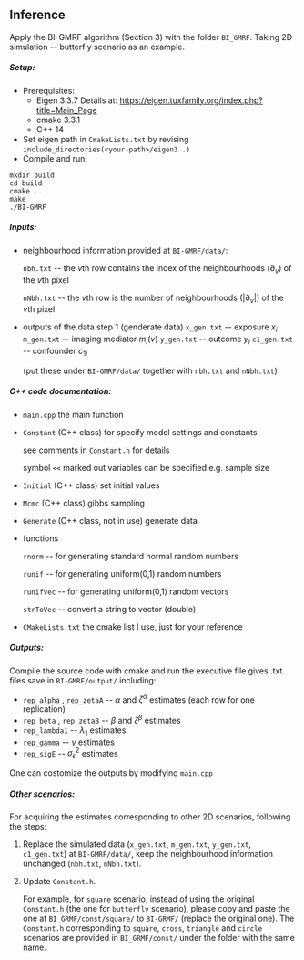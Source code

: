 ## Inference

Apply the BI-GMRF algorithm (Section 3) with the folder `BI_GMRF`.
Taking 2D simulation -- butterfly scenario as an example.

##### Setup:

- Prerequisites:
    - Eigen 3.3.7
    Details at: https://eigen.tuxfamily.org/index.php?title=Main_Page
    - cmake 3.3.1
    - C++ 14
- Set eigen path in `CmakeLists.txt` by revising `include_directories(<your-path>/eigen3 .)`
- Compile and run:
``` shell
mkdir build
cd build
cmake ..
make
./BI-GMRF
```

##### Inputs:

- neighbourhood information provided at `BI-GMRF/data/`: 

  `nbh.txt` -- the $v$th row contains the index of the neighbourhoods ($\partial_v$) of the $v$th pixel

  `nNbh.txt` -- the $v$th row is the number of neighbourhoods ($|\partial_v|$) of the $v$th pixel

- outputs of the data step 1 (genderate data)
   `x_gen.txt` -- exposure $x_i$
   `m_gen.txt` -- imaging mediator $m_i(v)$
   `y_gen.txt` -- outcome $y_i$
   `c1_gen.txt` -- confounder $c_{1i}$

  (put these under `BI-GMRF/data/` together with `nbh.txt` and `nNbh.txt`)

##### C++ code documentation:

- `main.cpp` the main function

- `Constant` (C++ class) for specify model settings and constants

  see comments in `Constant.h` for details
  
  symbol `<<` marked out variables can be specified e.g. sample size
  
- `Initial` (C++ class) set initial values

- `Mcmc` (C++ class) gibbs sampling

- `Generate` (C++ class, not in use) generate data

- functions

  `rnorm` -- for generating standard normal random numbers

  `runif` -- for generating uniform(0,1) random numbers

  `runifVec` -- for generating uniform(0,1) random vectors

  `strToVec` -- convert a string to vector (double)

- `CMakeLists.txt` the cmake list I use, just for your reference

##### Outputs:

Compile the source code with cmake and run the executive file gives .txt files save in `BI-GMRF/output/` including:

- `rep_alpha` , `rep_zetaA` -- $\alpha$ and $\zeta^{\alpha}$ estimates (each row for one replication)
- `rep_beta` , `rep_zetaB` -- $\beta$ and $\zeta^{\beta}$ estimates
- `rep_lambda1` -- $\lambda_1$ estimates
- `rep_gamma` -- $\gamma$ estimates
- `rep_sigE` -- $\sigma^2_{\epsilon}$ estimates

One can costomize the outputs by modifying `main.cpp`

##### Other scenarios:

For acquiring the estimates corresponding to other 2D scenarios, following the steps:
1. Replace the simulated data (`x_gen.txt`, `m_gen.txt`, `y_gen.txt`, `c1_gen.txt`) at `BI-GMRF/data/`, keep the neighbourhood information unchanged (`nbh.txt`, `nNbh.txt`). 

2. Update `Constant.h`. 

   For example, for `square` scenario, instead of using the original `Constant.h` (the one for `butterfly` scenario), please copy and paste the one at `BI_GRMF/const/square/` to `BI-GRMF/` (replace the original one). 
   The `Constant.h` corresponding to `square`, `cross`, `triangle` and `circle` scenarios are provided in `BI_GRMF/const/` under the folder with the same name.
   
   